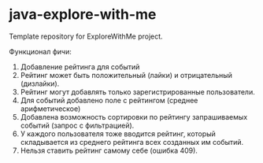 # java-explore-with-me
Template repository for ExploreWithMe project.

Функционал фичи:

1. Добавление рейтинга для событий
2. Рейтинг может быть положительный (лайки) и отрицательный (дизлайки).
3. Рейтинг могут добавлять только зарегистрированные пользователи.
4. Для событий добавлено поле с рейтингом (среднее арифметическое)
5. Добавлена возможность сортировки по рейтингу запрашиваемых событий (запрос с фильтрацией).
7. У каждого пользователя тоже вводится рейтинг, который складывается из среднего рейтинга всех созданных им событий.
8. Нельзя ставить рейтинг самому себе (ошибка 409).
